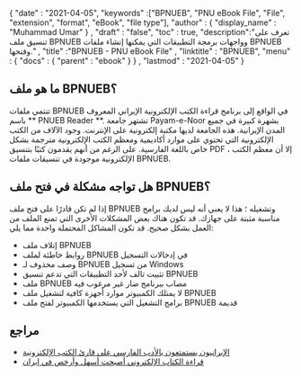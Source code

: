 {
  "date" : "2021-04-05",
  "keywords" :["BPNUEB", "PNU eBook File", "File", "extension", "format", "eBook", "file type"],
  "author" : {
    "display_name" : "Muhammad Umar"
} ,
  "draft" : "false",
  "toc" : true,
  "description":"تعرف على تنسيق ملف BPNUEB وواجهات برمجة التطبيقات التي يمكنها إنشاء ملفات BPNUEB وفتحها." ,
  "title" :"BPNUEB - PNU eBook File" ,
  "linktitle" : "BPNUEB",
  "menu" : {
    "docs" : {
      "parent" : "ebook"
}
} ,
  "lastmod" : "2021-04-05"
}

## ما هو ملف BPNUEB؟

تنتمي ملفات BPNUEB في الواقع إلى برنامج قراءة الكتب الإلكترونية الإيراني المعروف باسم ** PNUEB Reader **. تشتهر جامعة Payam-e-Noor بشهرة كبيرة في جميع المدن الإيرانية. هذه الجامعة لديها مكتبة إلكترونية على الإنترنت. وجود الآلاف من الكتب الإلكترونية التي تحتوي على موارد أكاديمية ومعظم الكتب الإلكترونية مترجمة بشكل خاص باللغة الفارسية. على الرغم من أنهم يقدمون كتبًا بتنسيق PDF ، إلا أن معظم الكتب الإلكترونية موجودة في تنسيقات ملفات BPNUEB.

## هل تواجه مشكلة في فتح ملف BPNUEB؟ ##

إذا لم تكن قادرًا على فتح ملف BPNUEB وتشغيله ؛ هذا لا يعني أنه ليس لديك برامج مناسبة مثبتة على جهازك. قد تكون هناك بعض المشكلات الأخرى التي تمنع الملف من العمل بشكل صحيح. قد تكون المشاكل المحتملة واحدة مما يلي:

- إتلاف ملف BPNUEB
- روابط خاطئة لملف BPNUEB في إدخالات التسجيل
- وصف محذوف لـ BPNUEB من تسجيل Windows
- تثبيت تالف لأحد التطبيقات التي تدعم تنسيق BPNUEB
- ملف BPNUEB مصاب ببرنامج ضار غير مرغوب فيه
- لا يمتلك الكمبيوتر موارد أجهزة كافية لتشغيل ملف BPNUEB
- برامج التشغيل التي يستخدمها الكمبيوتر لفتح ملف BPNUEB قديمة

## مراجع

* [الإيرانيون يستمتعون بالأدب الفارسي على قارئ الكتب الإلكترونية](https://www.tehrantimes.com/news/423108/Iranians-enjoy-Persian-literature-on-e-book-reader)
* [قراءة الكتاب الإلكتروني أصبحت أسهل وأرخص في إيران](https://financialtribune.com/articles/sci-tech/80138/ebook-reading-made-easier-chirm-in-iran)



